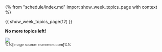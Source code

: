{% from "schedule/index.md" import show_week_topics_page with context %}

{{ show_week_topics_page(12) }}

<div tags="m--cs2103" class="indented-level2" id="cats-work-never-done">

**No more topics left!**<br>

<img src="https://pics.esmemes.com/well-thats-done-what-should-i-do-next-a-cats-8399900.png" /><br>
<small>%%[image source: esmemes.com]%%</small>
</div>
